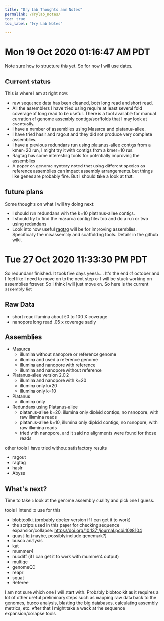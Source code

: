 ```yaml
---
title: "Dry Lab Thoughts and Notes"
permalink: /drylab_notes/
toc: true
toc_label: "Dry Lab Notes"

---
```



# Mon 19 Oct 2020 01:16:47 AM PDT

Note sure how to structure this yet. So for now I will use dates. 

## Current status
This is where I am at right now: 
- raw sequence data has been cleaned, both long read and short read.
- All the assemblers I have tried using require at least several fold coverage of long read to be useful. There is a tool available for manual curration of genome assembly contigs/scaffolds that I may look at eventually.
- I have a number of assemblies using Masurca and platanus-allee.
- I have tried haslr and ragout and they did not produce very complete assemblies.
- I have a previous redundans run using platanus-allee contigs from a kmer=20 run, I might try it with contigs from a kmer=10 run.
- Ragtag has some interesting tools for potentially improving the assemblies
- A paper on genome synteny noted that using different species as reference assemblies can impact assembly arrangements. but things like genes are probably fine. But I should take a look at that.

## future plans
Some thoughts on what I will try doing next:
- I should run redundans with the k=10 platanus-allee contigs. 
- I should try to find the masurca contig files too and do a run or two using redundans
- Look into how useful [ragtag](https://github.com/malonge/RagTag) will be for improving assemblies. Specifically the misassembly and scaffolding tools. Details in the github wiki.


# Tue 27 Oct 2020 11:33:30 PM PDT

So redundans finished. It took five days yeesh.... It's the end of october and I feel like I need to move on to the next step or I will be stuck working on assemblies forever. So I think I will just move on. So here is the current assembly list

## Raw Data
- short read illumina about 60 to 100 X coverage
- nanopore long read .05 x coverage sadly

## Assemblies
- Masurca
  - illumina without nanopore or reference genome
  - illumina and used a reference genome
  - illumina and nanopore with reference
  - illumina and nanopore without reference
- Platanus-allee version 2.0.2 
  - illumina and nanopore with k=20 
  - illumina only k=20
  - illumina only k=10
- Platanus
  - illumina only
- Redundans using Platanus-allee
  - platanus-allee k=20, illumina only diploid contigs, no nanopore, with raw illumina reads
  - platanus-allee k=10, illumina only diploid contigs, no nanopore, with raw illumina reads
  - tried with nanopore, and it said no alignments were found for those reads

other tools I have tried without satisfactory results
- ragout
- ragtag
- haslr
- Abyss

## What's next? 
Time to take a look at the genome assembly quality and pick one I guess.

tools I intend to use for this
- blobtoolkit (probably docker version if I can get it to work)
- the scripts used in this paper for checking sequence expansion/collapse: https://doi.org/10.1371/journal.pcbi.1008104 
- quast-lg (maybe, possibly include genemark?) 
- busco analysis
- kat
- mummer4
- nucdiff (if I can get it to work with mummer4 output)
- multiqc
- genomeQC 
- reapr
- squat 
- Referee

I am not sure which one I will start with. Probably blobtoolkit as it requires a lot of other useful preliminary steps such as mapping raw data back to the genomes, busco analysis, blasting the big databases, calculating assembly metrics, etc. After that I might take a wack at the sequence expansion/collapse tools